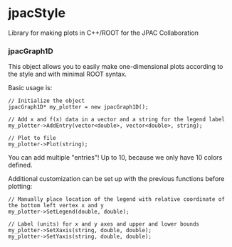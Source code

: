 # jpacStyle
Library for making plots in C++/ROOT for the JPAC Collaboration

### jpacGraph1D
This object allows you to easily make one-dimensional plots according to the style and with minimal ROOT syntax.

Basic usage is:
```
// Initialize the object
jpacGraph1D* my_plotter = new jpacGraph1D();

// Add x and f(x) data in a vector and a string for the legend label
my_plotter->AddEntry(vector<double>, vector<double>, string);

// Plot to file
my_plotter->Plot(string);
```
You can add multiple "entries"! Up to 10, because we only have 10 colors defined.

Additional customization can be set up with the previous functions before plotting:
```
// Manually place location of the legend with relative coordinate of the bottom left vertex x and y
my_plotter->SetLegend(double, double);

// Label (units) for x and y axes and upper and lower bounds
my_plotter->SetXaxis(string, double, double);
my_plotter->SetYaxis(string, double, double);
```
